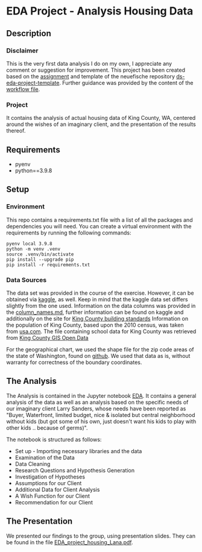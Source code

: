 # EDA Project - Analysis Housing Data

## Description

### Disclaimer
This is the very first data analysis I do on my own, I appreciate any comment or suggestion for improvement.
This project has been created based on the [assignment](assignment.md) and template of the neuefische repository [ds-eda-project-template](https://github.com/neuefische/ds-eda-project-template/blob/main/assignment.md). Further guidance was provided by the content of the [workflow file](workflow.md).

### Project
It contains the analysis of actual housing data of King County, WA, centered around the wishes of an imaginary client, and the presentation of the results thereof. 

## Requirements

- pyenv
- python==3.9.8

## Setup

### Environment

This repo contains a requirements.txt file with a list of all the packages and dependencies you will need. You can create a virtual environment with the requirements by running the following commands:

```
pyenv local 3.9.8
python -m venv .venv
source .venv/bin/activate
pip install --upgrade pip
pip install -r requirements.txt
```

### Data Sources

The data set was provided in the course of the exercise. However, it can be obtained via [kaggle](https://www.kaggle.com/datasets/harlfoxem/housesalesprediction), as well. Keep in mind that the kaggle data set differs slightly from the one used.
Information on the data columns was provided in the [column_names.md](column_names.md), further information can be found on kaggle and additionally 
on the site for [King County building standards](https://info.kingcounty.gov/assessor/esales/Glossary.aspx)
Information on the population of King County, based upon the 2010 census, was taken from [usa.com](http://www.usa.com/rank/king-county-wa--population-density--zip-code-rank.htm?yr=9000&dis=&wist=&plow=&phigh=).
The file containing school data for King County was retrieved from [King County GIS Open Data](https://gis-kingcounty.opendata.arcgis.com/datasets/kingcounty::school-sites-in-king-county-schsite-point/explore?location=47.503391%2C-122.188658%2C10.00)

For the geographical chart, we used the shape file for the zip code areas of the state of Washington, found on [github](https://raw.githubusercontent.com/OpenDataDE/State-zip-code-GeoJSON/master/wa_washington_zip_codes_geo.min.json). We used that data as is, without warranty for correctness of the boundary coordinates.

## The Analysis

The Analysis is contained in the Jupyter notebook [EDA](EDA.ipynb). It contains a general analysis of the data as well as an analysis based on the specific needs of our imaginary client Larry Sanders, whose needs have been reported as "Buyer, Waterfront, limited budget, nice & isolated but central neighborhood without kids (but got some of his own, just doesn't want his kids to play with other kids .. because of germs)".

The notebook is structured as follows:

* Set up - Importing necessary libraries and the data
* Examination of the Data
* Data Cleaning
* Research Questions and Hypothesis Generation
* Investigation of Hypotheses
* Assumptions for our Client
* Additional Data for Client Analysis
* A Wish Function for our Client
* Recommendation for our Client

## The Presentation

We presented our findings to the group, using presentation slides. They can be found in the file [EDA_project_housing_Lana.pdf](EDA_project_housing_Lana.pdf).